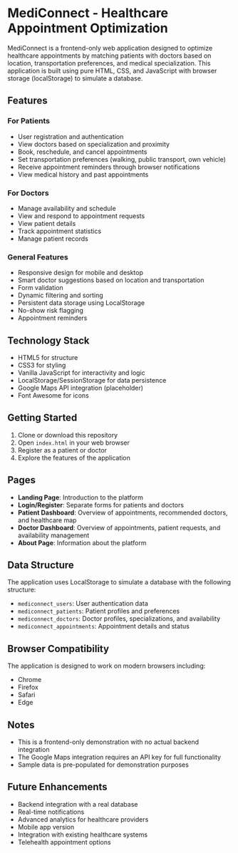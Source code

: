 # MediConnect - Healthcare Appointment Optimization

MediConnect is a frontend-only web application designed to optimize healthcare appointments by matching patients with doctors based on location, transportation preferences, and medical specialization. This application is built using pure HTML, CSS, and JavaScript with browser storage (localStorage) to simulate a database.

## Features

### For Patients
- User registration and authentication
- View doctors based on specialization and proximity
- Book, reschedule, and cancel appointments
- Set transportation preferences (walking, public transport, own vehicle)
- Receive appointment reminders through browser notifications
- View medical history and past appointments

### For Doctors
- Manage availability and schedule
- View and respond to appointment requests
- View patient details
- Track appointment statistics
- Manage patient records

### General Features
- Responsive design for mobile and desktop
- Smart doctor suggestions based on location and transportation
- Form validation
- Dynamic filtering and sorting
- Persistent data storage using LocalStorage
- No-show risk flagging
- Appointment reminders

## Technology Stack

- HTML5 for structure
- CSS3 for styling
- Vanilla JavaScript for interactivity and logic
- LocalStorage/SessionStorage for data persistence
- Google Maps API integration (placeholder)
- Font Awesome for icons

## Getting Started

1. Clone or download this repository
2. Open `index.html` in your web browser
3. Register as a patient or doctor
4. Explore the features of the application

## Pages

- **Landing Page**: Introduction to the platform
- **Login/Register**: Separate forms for patients and doctors
- **Patient Dashboard**: Overview of appointments, recommended doctors, and healthcare map
- **Doctor Dashboard**: Overview of appointments, patient requests, and availability management
- **About Page**: Information about the platform

## Data Structure

The application uses LocalStorage to simulate a database with the following structure:

- `mediconnect_users`: User authentication data
- `mediconnect_patients`: Patient profiles and preferences
- `mediconnect_doctors`: Doctor profiles, specializations, and availability
- `mediconnect_appointments`: Appointment details and status

## Browser Compatibility

The application is designed to work on modern browsers including:
- Chrome
- Firefox
- Safari
- Edge

## Notes

- This is a frontend-only demonstration with no actual backend integration
- The Google Maps integration requires an API key for full functionality
- Sample data is pre-populated for demonstration purposes

## Future Enhancements

- Backend integration with a real database
- Real-time notifications
- Advanced analytics for healthcare providers
- Mobile app version
- Integration with existing healthcare systems
- Telehealth appointment options
